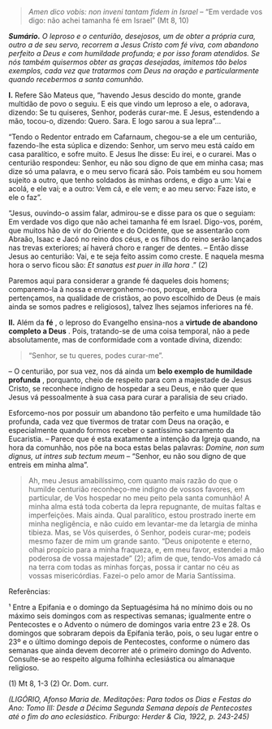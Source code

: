 > *Amen dico vobis: non inveni tantam fidem in Israel* – “Em verdade vos digo: não achei tamanha fé em Israel” (Mt 8, 10)

***Sumário.** O leproso e o centurião, desejosos, um de obter a própria cura, outro a de seu servo, recorrem a Jesus Cristo com fé viva, com abandono perfeito a Deus e com humildade profunda; e por isso foram atendidos. Se nós também quisermos obter as graças desejadas, imitemos tão belos exemplos, cada vez que tratarmos com Deus na oração e particularmente quando recebermos a santa comunhão.*

**I.** Refere São Mateus que, “havendo Jesus descido do monte, grande multidão de povo o seguiu. E eis que vindo um leproso a ele, o adorava, dizendo: Se tu quiseres, Senhor, poderás curar-me. E Jesus, estendendo a mão, tocou-o, dizendo: Quero. Sara. E logo sarou a sua lepra”…

“Tendo o Redentor entrado em Cafarnaum, chegou-se a ele um centurião, fazendo-lhe esta súplica e dizendo: Senhor, um servo meu está caído em casa paralítico, e sofre muito. E Jesus lhe disse: Eu irei, e o curarei. Mas o centurião respondeu: Senhor, eu não sou digno de que em minha casa; mas dize só uma palavra, e o meu servo ficará são. Pois também eu sou homem sujeito a outro, que tenho soldados às minhas ordens, e digo a um: Vai e acolá, e ele vai; e a outro: Vem cá, e ele vem; e ao meu servo: Faze isto, e ele o faz”.

“Jesus, ouvindo-o assim falar, admirou-se e disse para os que o seguiam: Em verdade vos digo que não achei tamanha fé em Israel. Digo-vos, porém, que muitos hão de vir do Oriente e do Ocidente, que se assentarão com Abraão, Isaac e Jacó no reino dos céus, e os filhos do reino serão lançados nas trevas exteriores; aí haverá choro e ranger de dentes. – Então disse Jesus ao centurião: Vai, e te seja feito assim como creste. E naquela mesma hora o servo ficou são: *Et sanatus est puer in illa hora* .” (2)

Paremos aqui para considerar a grande fé daqueles dois homens; comparemo-la à nossa e envergonhemo-nos, porque, embora pertençamos, na qualidade de cristãos, ao povo escolhido de Deus (e mais ainda se somos padres e religiosos), talvez lhes sejamos inferiores na fé.

**II.** Além da **fé** , o leproso do Evangelho ensina-nos a **virtude de abandono completo a Deus** . Pois, tratando-se de uma coisa temporal, não a pede absolutamente, mas de conformidade com a vontade divina, dizendo:

> “Senhor, se tu queres, podes curar-me”.

– O centurião, por sua vez, nos dá ainda um **belo exemplo de humildade profunda** , porquanto, cheio de respeito para com a majestade de Jesus Cristo, se reconhece indigno de hospedar a seu Deus, e não quer que Jesus vá pessoalmente à sua casa para curar a paralisia de seu criado.

Esforcemo-nos por possuir um abandono tão perfeito e uma humildade tão profunda, cada vez que tivermos de tratar com Deus na oração, e especialmente quando formos receber o santíssimo sacramento da Eucaristia. – Parece que é esta exatamente a intenção da Igreja quando, na hora da comunhão, nos põe na boca estas belas palavras: *Domine, non sum dignus, ut intres sub tectum meum* – “Senhor, eu não sou digno de que entreis em minha alma”.

> Ah, meu Jesus amabilíssimo, com quanto mais razão do que o humilde centurião reconheço-me indigno de vossos favores, em particular, de Vos hospedar no meu peito pela santa comunhão! A minha alma está toda coberta da lepra repugnante, de muitas faltas e imperfeições. Mais ainda. Qual paralítico, estou prostrado inerte em minha negligência, e não cuido em levantar-me da letargia de minha tibieza. Mas, se Vós quiserdes, ó Senhor, podeis curar-me; podeis mesmo fazer de mim um grande santo. “Deus onipotente e eterno, olhai propício para a minha fraqueza, e, em meu favor, estendei a mão poderosa de vossa majestade” (2); afim de que, tendo-Vos amado cá na terra com todas as minhas forças, possa ir cantar no céu as vossas misericórdias. Fazei-o pelo amor de Maria Santíssima.

Referências:

¹ Entre a Epifania e o domingo da Septuagésima há no mínimo dois ou no máximo seis domingos com as respectivas semanas; igualmente entre o Pentecostes e o Advento o número de domingos varia entre 23 e 28. Os domingos que sobraram depois da Epifania terão, pois, o seu lugar entre o 23º e o último domingo depois de Pentecostes, conforme o número das semanas que ainda devem decorrer até o primeiro domingo do Advento. Consulte-se ao respeito alguma folhinha eclesiástica ou almanaque religioso.

\(1\) Mt 8, 1-3 (2) Or. Dom. curr.

*(LIGÓRIO, Afonso Maria de. Meditações: Para todos os Dias e Festas do Ano: Tomo III: Desde a Décima Segunda Semana depois de Pentecostes até o fim do ano eclesiástico. Friburgo: Herder & Cia, 1922, p. 243-245)*
